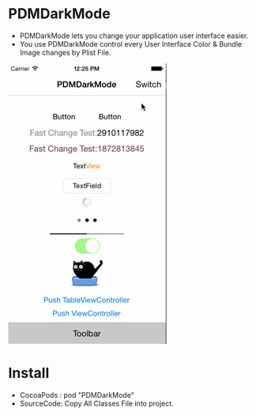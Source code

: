 PDMDarkMode
===
* PDMDarkMode lets you change your application user interface easier.
* You use PDMDarkMode control every User Interface Color & Bundle Image changes by Plist File.

![DemoVideo](https://raw.githubusercontent.com/duowan/PDMDarkMode/master/DemoVideo/DemoVideo.gif)

Install
===
* CocoaPods : pod "PDMDarkMode"
* SourceCode: Copy All Classes File into project.

